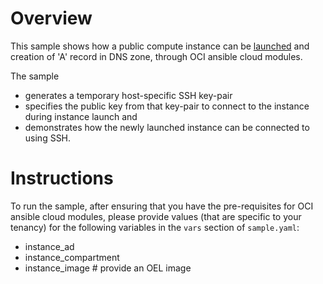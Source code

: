 # Overview

This sample shows how a public compute instance can be [launched](https://docs.us-phoenix-1.oraclecloud.com/Content/Compute/Tasks/launchinginstance.htm) and creation of 'A' record in DNS zone, through OCI ansible cloud modules.

The sample 
- generates a temporary host-specific SSH key-pair
- specifies the public key from that key-pair to connect to the instance during instance launch and 
- demonstrates how the newly launched instance can be connected to using SSH.

# Instructions

To run the sample, after ensuring that you have the pre-requisites for OCI ansible cloud modules, please provide values (that are specific to your tenancy) for the following variables in the `vars` section of `sample.yaml`:
- instance_ad
- instance_compartment
- instance_image  # provide an OEL image

